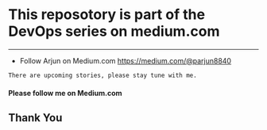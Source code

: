 # This reposotory is part of the DevOps series on medium.com
***
* Follow Arjun on Medium.com https://medium.com/@parjun8840
```
There are upcoming stories, please stay tune with me.
```
#### Please follow me on Medium.com
## Thank You
